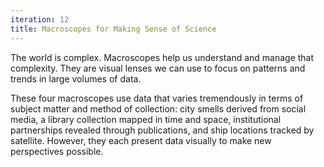 ```yaml
---
iteration: 12
title: Macroscopes for Making Sense of Science
---
```

The world is complex. Macroscopes help us understand and manage that complexity. They are visual lenses we can use to focus on patterns and trends in large volumes of data.

  

These four macroscopes use data that varies tremendously in terms of subject matter and method of collection: city smells derived from social media, a library collection mapped in time and space, institutional partnerships revealed through publications, and ship locations tracked by satellite. However, they each present data visually to make new perspectives possible.
